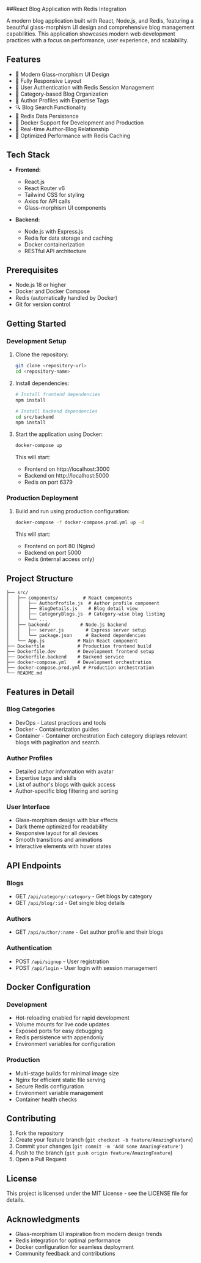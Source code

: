 ##React Blog Application with Redis Integration

A modern blog application built with React, Node.js, and Redis, featuring a beautiful glass-morphism UI design and comprehensive blog management capabilities. This application showcases modern web development practices with a focus on performance, user experience, and scalability.

## Features

- 🎨 Modern Glass-morphism UI Design
- 📱 Fully Responsive Layout
- 🔐 User Authentication with Redis Session Management
- 📂 Category-based Blog Organization
- 👤 Author Profiles with Expertise Tags
- 🔍 Blog Search Functionality
- 💾 Redis Data Persistence
- 🚀 Docker Support for Development and Production
- 🔄 Real-time Author-Blog Relationship
- 🎯 Optimized Performance with Redis Caching

## Tech Stack

- **Frontend:**
  - React.js
  - React Router v6
  - Tailwind CSS for styling
  - Axios for API calls
  - Glass-morphism UI components

- **Backend:**
  - Node.js with Express.js
  - Redis for data storage and caching
  - Docker containerization
  - RESTful API architecture

## Prerequisites

- Node.js 18 or higher
- Docker and Docker Compose
- Redis (automatically handled by Docker)
- Git for version control

## Getting Started

### Development Setup

1. Clone the repository:
   ```bash
   git clone <repository-url>
   cd <repository-name>
   ```

2. Install dependencies:
   ```bash
   # Install frontend dependencies
   npm install

   # Install backend dependencies
   cd src/backend
   npm install
   ```

3. Start the application using Docker:
   ```bash
   docker-compose up
   ```

   This will start:
   - Frontend on http://localhost:3000
   - Backend on http://localhost:5000
   - Redis on port 6379

### Production Deployment

1. Build and run using production configuration:
   ```bash
   docker-compose -f docker-compose.prod.yml up -d
   ```

   This will start:
   - Frontend on port 80 (Nginx)
   - Backend on port 5000
   - Redis (internal access only)

## Project Structure

```
├── src/
│   ├── components/         # React components
│   │   ├── AuthorProfile.js  # Author profile component
│   │   ├── BlogDetails.js    # Blog detail view
│   │   ├── CategoryBlogs.js  # Category-wise blog listing
│   │   └── ...
│   ├── backend/           # Node.js backend
│   │   ├── server.js        # Express server setup
│   │   └── package.json     # Backend dependencies
│   └── App.js            # Main React component
├── Dockerfile            # Production frontend build
├── Dockerfile.dev        # Development frontend setup
├── Dockerfile.backend    # Backend service
├── docker-compose.yml    # Development orchestration
├── docker-compose.prod.yml # Production orchestration
└── README.md
```

## Features in Detail

### Blog Categories
- DevOps - Latest practices and tools
- Docker - Containerization guides
- Container - Container orchestration
Each category displays relevant blogs with pagination and search.

### Author Profiles
- Detailed author information with avatar
- Expertise tags and skills
- List of author's blogs with quick access
- Author-specific blog filtering and sorting

### User Interface
- Glass-morphism design with blur effects
- Dark theme optimized for readability
- Responsive layout for all devices
- Smooth transitions and animations
- Interactive elements with hover states

## API Endpoints

### Blogs
- GET `/api/category/:category` - Get blogs by category
- GET `/api/blog/:id` - Get single blog details

### Authors
- GET `/api/author/:name` - Get author profile and their blogs

### Authentication
- POST `/api/signup` - User registration
- POST `/api/login` - User login with session management

## Docker Configuration

### Development
- Hot-reloading enabled for rapid development
- Volume mounts for live code updates
- Exposed ports for easy debugging
- Redis persistence with appendonly
- Environment variables for configuration

### Production
- Multi-stage builds for minimal image size
- Nginx for efficient static file serving
- Secure Redis configuration
- Environment variable management
- Container health checks

## Contributing

1. Fork the repository
2. Create your feature branch (`git checkout -b feature/AmazingFeature`)
3. Commit your changes (`git commit -m 'Add some AmazingFeature'`)
4. Push to the branch (`git push origin feature/AmazingFeature`)
5. Open a Pull Request

## License

This project is licensed under the MIT License - see the LICENSE file for details.

## Acknowledgments

- Glass-morphism UI inspiration from modern design trends
- Redis integration for optimal performance
- Docker configuration for seamless deployment
- Community feedback and contributions
